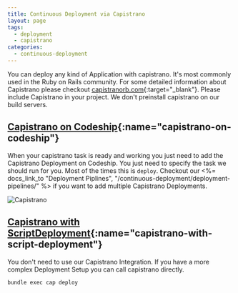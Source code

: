 ```yaml
---
title: Continuous Deployment via Capistrano
layout: page
tags:
  - deployment
  - capistrano
categories:
  - continuous-deployment
---
```

You can deploy any kind of Application with capistrano.
It's most commonly used in the Ruby on Rails community.
For some detailed information about Capistrano please checkout [capistranorb.com](http://capistranorb.com){:target="_blank"}.
Please include Capistrano in your project. We don't preinstall capistrano on our build servers.

## [Capistrano on Codeship](#capistrano-on-codeship){:name="capistrano-on-codeship"}

When your capistrano task is ready and working you just need to add the Capistrano Deployment on Codeship.
You just need to specify the task we should run for you. Most of the times this is `deploy`.
Checkout our <%= docs_link_to "Deployment Piplines", "/continuous-deployment/deployment-pipelines/" %> if you want to add multiple Capistrano Deployments.

![Capistrano](deployment/capistrano_deployment_setup.png)

## [Capistrano with ScriptDeployment](#capistrano-with-script-deployment){:name="capistrano-with-script-deployment"}

You don't need to use our Capistrano Integration. If you have a more complex Deployment Setup you can call capistrano directly.

~~~shell
bundle exec cap deploy
~~~
